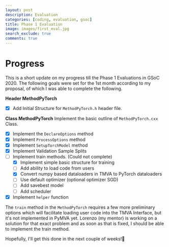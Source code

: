 ```yaml
---
layout: post
description: Evaluation
categories: [coding, evaluation, gsoc]
title: Phase 1 Evaluation
image: images/first_eval.jpg
search_exclude: true
comments: true
---
```


# Progress

This is a short update on my progress till the Phase 1 Evaluations in GSoC 2020. The following goals were set for the 1st month according to my proposal, of which I was able to complete the following.

**Header MethodPyTorch**
- [x] Add Initial Structure for `MethodPyTorch.h` header file.

**Class MethodPyTorch**
Implement the basic outline of `MethodPyTorch.cxx` Class.

- [x] Implement the `DeclareOptions` method
- [x] Implement `ProcessOptions` method
- [x] Implement `SetupTorchModel` method
- [x] Implement Validation Sample Splits
- [ ] Implement train methods. (Could not complete)
    - [x] Implement simple basic structure for training
    - [ ] Add ability to load code from users
    - [x] Convert numpy based dataloaders in TMVA to PyTorch dataloaders
    - [ ] Use default optimizer (optional optimizer SGD)
    - [ ] Add savebest model
    - [ ] Add scheduler
- [x] Implement `helper` function

The `train` method in the `MethodPyTorch` requires a few more preliminary options which will facilitate loading user code into the TMVA Interface, but it's not implemented in PyMVA yet. Lorenzo (my mentor) is working on a solution for that exact problem and as soon as that is fixed, I should be able to implement the train method.

Hopefully, I'll get this done in the next couple of weeks!🤞